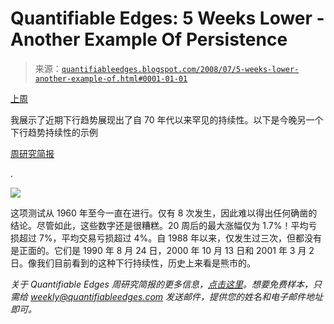 <!--yml

分类：未分类

日期：2024-05-18 08:12:52

-->

# Quantifiable Edges: 5 Weeks Lower - Another Example Of Persistence

> 来源：[`quantifiableedges.blogspot.com/2008/07/5-weeks-lower-another-example-of.html#0001-01-01`](http://quantifiableedges.blogspot.com/2008/07/5-weeks-lower-another-example-of.html#0001-01-01)

[上周](http://quantifiableedges.blogspot.com/2008/07/selloff-reminiscent-of-60s-and-70s.html)

我展示了近期下行趋势展现出了自 70 年代以来罕见的持续性。以下是今晚另一个下行趋势持续性的示例

[周研究简报](http://www.quantifiableedges.com/weekly.html)

.

![](https://blogger.googleusercontent.com/img/b/R29vZ2xl/AVvXsEjs9qnzrt6XS6XtrcVZ59UwUJYS1waTu0pqbwhR4RUdj6x-R06HcYKsKeWU83ywEqEiPB7VaKnjpgdMFbuHTk78DgRhjP36QSsq5omfvQuf4tB9u4MdiXKH4RbbuheHFgHPOzZ_rIsC8r4/s1600-h/2008-7-7+5+lower+weeks.PNG)

这项测试从 1960 年至今一直在进行。仅有 8 次发生，因此难以得出任何确凿的结论。尽管如此，这些数字还是很糟糕。20 周后的最大涨幅仅为 1.7%！平均亏损超过 7%，平均交易亏损超过 4%。自 1988 年以来，仅发生过三次，但都没有是正面的。它们是 1990 年 8 月 24 日，2000 年 10 月 13 日和 2001 年 3 月 2 日。像我们目前看到的这种下行持续性，历史上来看是熊市的。

*关于 Quantifiable Edges 周研究简报的更多信息，[点击这里](http://www.quantifiableedges.com/weekly.html)。想要免费样本，只需给* *weekly@quantifiableedges.com* *发送邮件，提供您的姓名和电子邮件地址即可。*
